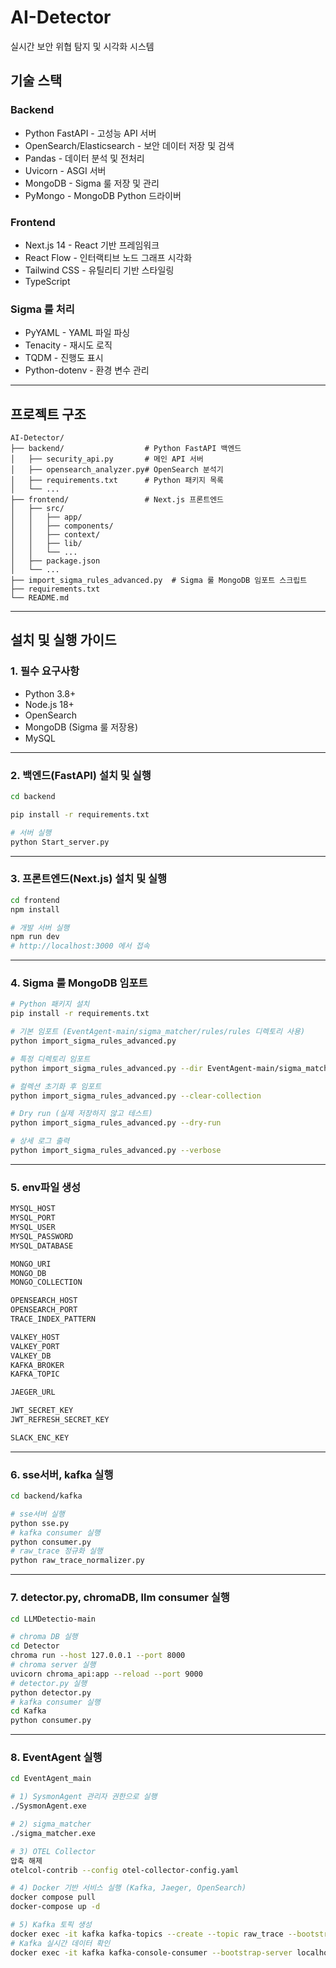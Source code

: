 # AI-Detector

실시간 보안 위협 탐지 및 시각화 시스템

## 기술 스택

### Backend

- Python FastAPI - 고성능 API 서버
- OpenSearch/Elasticsearch - 보안 데이터 저장 및 검색
- Pandas - 데이터 분석 및 전처리
- Uvicorn - ASGI 서버
- MongoDB - Sigma 룰 저장 및 관리
- PyMongo - MongoDB Python 드라이버

### Frontend

- Next.js 14 - React 기반 프레임워크
- React Flow - 인터랙티브 노드 그래프 시각화
- Tailwind CSS - 유틸리티 기반 스타일링
- TypeScript

### Sigma 룰 처리

- PyYAML - YAML 파일 파싱
- Tenacity - 재시도 로직
- TQDM - 진행도 표시
- Python-dotenv - 환경 변수 관리

---

## 프로젝트 구조

```
AI-Detector/
├── backend/                  # Python FastAPI 백엔드
│   ├── security_api.py       # 메인 API 서버
│   ├── opensearch_analyzer.py# OpenSearch 분석기
│   ├── requirements.txt      # Python 패키지 목록
│   └── ...
├── frontend/                 # Next.js 프론트엔드
│   ├── src/
│   │   ├── app/
│   │   ├── components/
│   │   ├── context/
│   │   ├── lib/
│   │   └── ...
│   ├── package.json
│   └── ...
├── import_sigma_rules_advanced.py  # Sigma 룰 MongoDB 임포트 스크립트
├── requirements.txt
└── README.md
```

---

## 설치 및 실행 가이드

### 1. 필수 요구사항

- Python 3.8+
- Node.js 18+
- OpenSearch
- MongoDB (Sigma 룰 저장용)
- MySQL

---

### 2. 백엔드(FastAPI) 설치 및 실행

```bash
cd backend

pip install -r requirements.txt

# 서버 실행
python Start_server.py
```

---

### 3. 프론트엔드(Next.js) 설치 및 실행

```bash
cd frontend
npm install

# 개발 서버 실행
npm run dev
# http://localhost:3000 에서 접속
```

---

### 4. Sigma 룰 MongoDB 임포트

```bash
# Python 패키지 설치
pip install -r requirements.txt

# 기본 임포트 (EventAgent-main/sigma_matcher/rules/rules 디렉토리 사용)
python import_sigma_rules_advanced.py

# 특정 디렉토리 임포트
python import_sigma_rules_advanced.py --dir EventAgent-main/sigma_matcher/rules/rules/windows

# 컬렉션 초기화 후 임포트
python import_sigma_rules_advanced.py --clear-collection

# Dry run (실제 저장하지 않고 테스트)
python import_sigma_rules_advanced.py --dry-run

# 상세 로그 출력
python import_sigma_rules_advanced.py --verbose
```

---

### 5. env파일 생성

```bash
MYSQL_HOST
MYSQL_PORT
MYSQL_USER
MYSQL_PASSWORD
MYSQL_DATABASE

MONGO_URI
MONGO_DB
MONGO_COLLECTION

OPENSEARCH_HOST
OPENSEARCH_PORT
TRACE_INDEX_PATTERN

VALKEY_HOST
VALKEY_PORT
VALKEY_DB
KAFKA_BROKER
KAFKA_TOPIC

JAEGER_URL

JWT_SECRET_KEY
JWT_REFRESH_SECRET_KEY

SLACK_ENC_KEY
```

---

### 6. sse서버, kafka 실행

```bash
cd backend/kafka

# sse서버 실행
python sse.py
# kafka consumer 실행
python consumer.py
# raw_trace 정규화 실행
python raw_trace_normalizer.py
```

---

### 7. detector.py, chromaDB, llm consumer 실행

```bash
cd LLMDetectio-main

# chroma DB 실행
cd Detector
chroma run --host 127.0.0.1 --port 8000
# chroma server 실행
uvicorn chroma_api:app --reload --port 9000
# detector.py 실행
python detector.py
# kafka consumer 실행
cd Kafka
python consumer.py
```

---

### 8. EventAgent 실행

```bash
cd EventAgent_main

# 1) SysmonAgent 관리자 권한으로 실행
./SysmonAgent.exe

# 2) sigma_matcher
./sigma_matcher.exe

# 3) OTEL Collector
압축 해제
otelcol-contrib --config otel-collector-config.yaml

# 4) Docker 기반 서비스 실행 (Kafka, Jaeger, OpenSearch)
docker compose pull
docker‑compose up -d

# 5) Kafka 토픽 생성
docker exec -it kafka kafka-topics --create --topic raw_trace --bootstrap-server localhost:9092 --partitions 1 --replication-factor 1
# Kafka 실시간 데이터 확인
docker exec -it kafka kafka-console-consumer --bootstrap-server localhost:9092 --topic raw_trace
```
